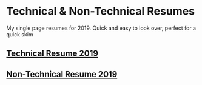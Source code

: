 # Technical & Non-Technical Resumes
My single page resumes for 2019. Quick and easy to look over, perfect for a quick skim 

## [Technical Resume 2019]( https://github.com/Jamesrbrtsn/Career-Application-Portfolio/blob/master/Resumes/Technical%20Resume%202019%20James%20Robertson.pdf  "A quick large link to my 2019 Technical Resume pdf")

## [Non-Technical Resume 2019]( https://github.com/Jamesrbrtsn/Career-Application-Portfolio/blob/master/Resumes/Non-Technical%20Resume%202019%20James%20Robertson.pdf  "A quick large link to my 2019 Non-Technical Resume pdf" ) 
